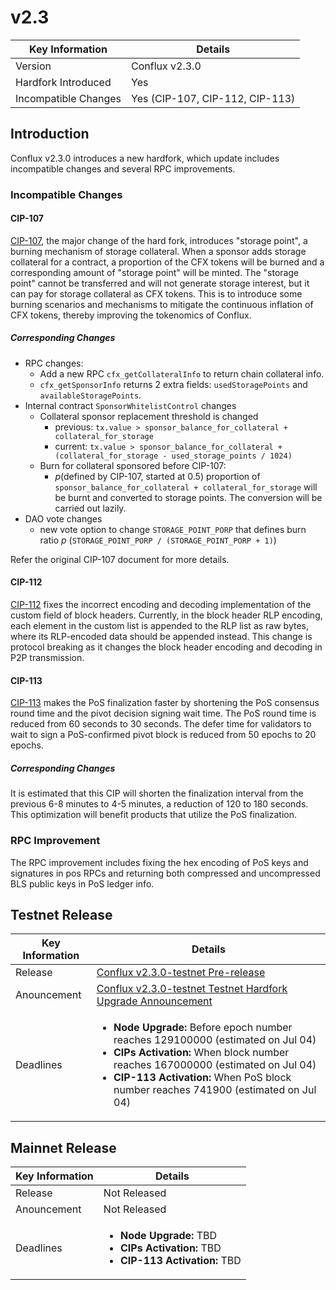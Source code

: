 # v2.3

| Key Information | Details |
| --- | --- |
| Version | Conflux v2.3.0 |
| Hardfork Introduced | Yes |
| Incompatible Changes | Yes (CIP-107, CIP-112, CIP-113) |

## Introduction

Conflux v2.3.0 introduces a new hardfork, which update includes incompatible changes and several RPC improvements.

### Incompatible Changes

#### CIP-107

[CIP-107](https://github.com/Conflux-Chain/CIPs/blob/master/CIPs/cip-107.md), the major change of the hard fork, introduces "storage point", a burning mechanism of storage collateral. When a sponsor adds storage collateral for a contract, a proportion of the CFX tokens will be burned and a corresponding amount of "storage point" will be minted. The "storage point" cannot be transferred and will not generate storage interest, but it can pay for storage collateral as CFX tokens. This is to introduce some burning scenarios and mechanisms to mitigate the continuous inflation of CFX tokens, thereby improving the tokenomics of Conflux.

##### Corresponding Changes

* RPC changes:
  * Add a new RPC `cfx_getCollateralInfo` to return chain collateral info.
  * `cfx_getSponsorInfo` returns 2 extra fields: `usedStoragePoints` and `availableStoragePoints`.
* Internal contract `SponsorWhitelistControl` changes
  <!-- * new interfaces -->
  * Collateral sponsor replacement threshold is changed
    * previous: `tx.value > sponsor_balance_for_collateral + collateral_for_storage`
    * current: `tx.value > sponsor_balance_for_collateral + (collateral_for_storage - used_storage_points / 1024)`
  * Burn for collateral sponsored before CIP-107:
    * *p*(defined by CIP-107, started at 0.5) proportion of `sponsor_balance_for_collateral + collateral_for_storage` will be burnt and converted to storage points. The conversion will be carried out lazily.
* DAO vote changes
  * new vote option to change `STORAGE_POINT_PORP` that defines burn ratio *p* (`STORAGE_POINT_PORP / (STORAGE_POINT_PORP + 1)`)

Refer the original CIP-107 document for more details.

#### CIP-112

[CIP-112](https://github.com/Conflux-Chain/CIPs/blob/master/CIPs/cip-112.md) fixes the incorrect encoding and decoding implementation of the custom field of block headers. Currently, in the block header RLP encoding, each element in the custom list is appended to the RLP list as raw bytes, where its RLP-encoded data should be appended instead. This change is protocol breaking as it changes the block header encoding and decoding in P2P transmission.

#### CIP-113

[CIP-113](https://github.com/Conflux-Chain/CIPs/blob/master/CIPs/cip-113.md) makes the PoS finalization faster by shortening the PoS consensus round time and the pivot decision signing wait time. The PoS round time is reduced from 60 seconds to 30 seconds. The defer time for validators to wait to sign a PoS-confirmed pivot block is reduced from 50 epochs to 20 epochs.

##### Corresponding Changes

It is estimated that this CIP will shorten the finalization interval from the previous 6-8 minutes to 4-5 minutes, a reduction of 120 to 180 seconds. This optimization will benefit products that utilize the PoS finalization.

### RPC Improvement

The RPC improvement includes fixing the hex encoding of PoS keys and signatures in pos RPCs and returning both compressed and uncompressed BLS public keys in PoS ledger info.

## Testnet Release

| Key Information | Details |
| --- | --- |
| Release | [Conflux v2.3.0-testnet Pre-release](https://github.com/Conflux-Chain/conflux-rust/releases/tag/v2.3.0-testnet) |
| Anouncement | [Conflux v2.3.0-testnet Testnet Hardfork Upgrade Announcement](https://forum.conflux.fun/t/conflux-v2-3-0-testnet-testnet-hardfork-upgrade-announcement/18949) |
| Deadlines | <ul><li>**Node Upgrade:** Before epoch number reaches 129100000 (estimated on Jul 04)</li><li>**CIPs Activation:** When block number reaches 167000000 (estimated on Jul 04)</li><li>**CIP-113 Activation:** When PoS block number reaches 741900 (estimated on Jul 04)</li></ul> |

## Mainnet Release

| Key Information | Details |
| --- | --- |
| Release | Not Released |
| Anouncement | Not Released |
| Deadlines | <ul><li>**Node Upgrade:** TBD</li><li>**CIPs Activation:** TBD</li><li>**CIP-113 Activation:** TBD</li></ul> |
